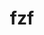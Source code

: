 ---
title: "fzf"
layout: cache
categories: [package, develop]
meta: {"versions": ["0.48.1"], "compilers": ["gcc@=10.2.1", "gcc@=7.5.0"], "oss": ["centos7", "ubuntu18.04"], "platforms": ["linux"], "targets": ["x86_64_v3"], "stacks": ["developer-tools", "developer-tools-manylinux2014", "root"], "num_specs": 10, "num_specs_by_stack": {"developer-tools-manylinux2014": 5, "root": 10, "developer-tools": 5}}
spec_details: [{"hash": "dwug5ythsynmn6m5jwjnqhbmb5gglnqq", "compiler": "gcc@=10.2.1", "versions": ["0.48.1"], "os": "centos7", "platform": "linux", "target": "x86_64_v3", "variants": ["build_system=makefile", "~vim"], "stacks": ["developer-tools-manylinux2014", "root"], "size": "-", "tarball": "https://binaries.spack.io/develop/build_cache/linux-centos7-x86_64_v3/gcc-10.2.1/fzf-0.48.1/linux-centos7-x86_64_v3-gcc-10.2.1-fzf-0.48.1-dwug5ythsynmn6m5jwjnqhbmb5gglnqq.spack"}, {"hash": "wejwwn6nnf5cjpcqsplujzgimbisb2qu", "compiler": "gcc@=10.2.1", "versions": ["0.48.1"], "os": "centos7", "platform": "linux", "target": "x86_64_v3", "variants": ["build_system=makefile", "~vim"], "stacks": ["developer-tools-manylinux2014", "root"], "size": "-", "tarball": "https://binaries.spack.io/develop/build_cache/linux-centos7-x86_64_v3/gcc-10.2.1/fzf-0.48.1/linux-centos7-x86_64_v3-gcc-10.2.1-fzf-0.48.1-wejwwn6nnf5cjpcqsplujzgimbisb2qu.spack"}, {"hash": "6bkezqq67wx5ykm4vdenaajxgk2ibv4x", "compiler": "gcc@=10.2.1", "versions": ["0.48.1"], "os": "centos7", "platform": "linux", "target": "x86_64_v3", "variants": ["build_system=makefile", "~vim"], "stacks": ["developer-tools-manylinux2014", "root"], "size": "-", "tarball": "https://binaries.spack.io/develop/build_cache/linux-centos7-x86_64_v3/gcc-10.2.1/fzf-0.48.1/linux-centos7-x86_64_v3-gcc-10.2.1-fzf-0.48.1-6bkezqq67wx5ykm4vdenaajxgk2ibv4x.spack"}, {"hash": "4xoviz752wnitq7vaki2vnpahi6usby4", "compiler": "gcc@=10.2.1", "versions": ["0.48.1"], "os": "centos7", "platform": "linux", "target": "x86_64_v3", "variants": ["build_system=makefile", "~vim"], "stacks": ["developer-tools-manylinux2014", "root"], "size": "-", "tarball": "https://binaries.spack.io/develop/build_cache/linux-centos7-x86_64_v3/gcc-10.2.1/fzf-0.48.1/linux-centos7-x86_64_v3-gcc-10.2.1-fzf-0.48.1-4xoviz752wnitq7vaki2vnpahi6usby4.spack"}, {"hash": "y5pyafbpua5smji6jkvoi5zugcldzo2q", "compiler": "gcc@=10.2.1", "versions": ["0.48.1"], "os": "centos7", "platform": "linux", "target": "x86_64_v3", "variants": ["build_system=makefile", "~vim"], "stacks": ["developer-tools-manylinux2014", "root"], "size": "-", "tarball": "https://binaries.spack.io/develop/build_cache/linux-centos7-x86_64_v3/gcc-10.2.1/fzf-0.48.1/linux-centos7-x86_64_v3-gcc-10.2.1-fzf-0.48.1-y5pyafbpua5smji6jkvoi5zugcldzo2q.spack"}, {"hash": "lc3t67g3nunydzchmtv57i53eedxr3wx", "compiler": "gcc@=7.5.0", "versions": ["0.48.1"], "os": "ubuntu18.04", "platform": "linux", "target": "x86_64_v3", "variants": ["build_system=makefile", "~vim"], "stacks": ["developer-tools", "root"], "size": "-", "tarball": "https://binaries.spack.io/develop/build_cache/linux-ubuntu18.04-x86_64_v3/gcc-7.5.0/fzf-0.48.1/linux-ubuntu18.04-x86_64_v3-gcc-7.5.0-fzf-0.48.1-lc3t67g3nunydzchmtv57i53eedxr3wx.spack"}, {"hash": "cuicir2pne32znrvtstwyjslrwhfpwoq", "compiler": "gcc@=7.5.0", "versions": ["0.48.1"], "os": "ubuntu18.04", "platform": "linux", "target": "x86_64_v3", "variants": ["build_system=makefile", "~vim"], "stacks": ["developer-tools", "root"], "size": "-", "tarball": "https://binaries.spack.io/develop/build_cache/linux-ubuntu18.04-x86_64_v3/gcc-7.5.0/fzf-0.48.1/linux-ubuntu18.04-x86_64_v3-gcc-7.5.0-fzf-0.48.1-cuicir2pne32znrvtstwyjslrwhfpwoq.spack"}, {"hash": "he4xyvz7xypchhc4jy6bspsslmfnjisy", "compiler": "gcc@=7.5.0", "versions": ["0.48.1"], "os": "ubuntu18.04", "platform": "linux", "target": "x86_64_v3", "variants": ["build_system=makefile", "~vim"], "stacks": ["developer-tools", "root"], "size": "-", "tarball": "https://binaries.spack.io/develop/build_cache/linux-ubuntu18.04-x86_64_v3/gcc-7.5.0/fzf-0.48.1/linux-ubuntu18.04-x86_64_v3-gcc-7.5.0-fzf-0.48.1-he4xyvz7xypchhc4jy6bspsslmfnjisy.spack"}, {"hash": "wn5yrydgmt77vqfbpwrq6mtagmix5d6d", "compiler": "gcc@=7.5.0", "versions": ["0.48.1"], "os": "ubuntu18.04", "platform": "linux", "target": "x86_64_v3", "variants": ["build_system=makefile", "~vim"], "stacks": ["developer-tools", "root"], "size": "-", "tarball": "https://binaries.spack.io/develop/build_cache/linux-ubuntu18.04-x86_64_v3/gcc-7.5.0/fzf-0.48.1/linux-ubuntu18.04-x86_64_v3-gcc-7.5.0-fzf-0.48.1-wn5yrydgmt77vqfbpwrq6mtagmix5d6d.spack"}, {"hash": "dlczgmnk2r4dwedcrvehbyavwziukh33", "compiler": "gcc@=7.5.0", "versions": ["0.48.1"], "os": "ubuntu18.04", "platform": "linux", "target": "x86_64_v3", "variants": ["build_system=makefile", "~vim"], "stacks": ["developer-tools", "root"], "size": "-", "tarball": "https://binaries.spack.io/develop/build_cache/linux-ubuntu18.04-x86_64_v3/gcc-7.5.0/fzf-0.48.1/linux-ubuntu18.04-x86_64_v3-gcc-7.5.0-fzf-0.48.1-dlczgmnk2r4dwedcrvehbyavwziukh33.spack"}]
---